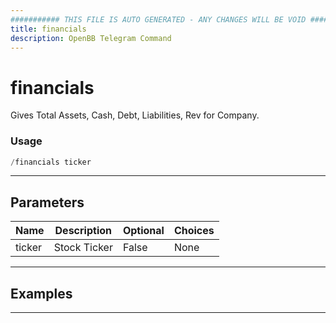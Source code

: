 ```yaml
---
########### THIS FILE IS AUTO GENERATED - ANY CHANGES WILL BE VOID ###########
title: financials
description: OpenBB Telegram Command
---
```


# financials

Gives Total Assets, Cash, Debt, Liabilities, Rev for Company.

### Usage

```python wordwrap
/financials ticker
```

---

## Parameters

| Name | Description | Optional | Choices |
| ---- | ----------- | -------- | ------- |
| ticker | Stock Ticker | False | None |


---

## Examples


---

